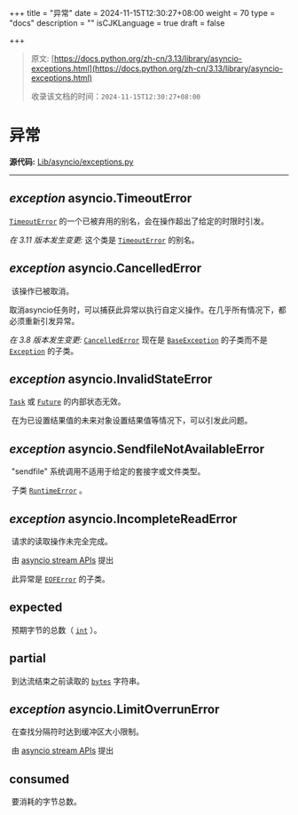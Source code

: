 +++
title = "异常"
date = 2024-11-15T12:30:27+08:00
weight = 70
type = "docs"
description = ""
isCJKLanguage = true
draft = false

+++

> 原文: [https://docs.python.org/zh-cn/3.13/library/asyncio-exceptions.html](https://docs.python.org/zh-cn/3.13/library/asyncio-exceptions.html)
>
> 收录该文档的时间：`2024-11-15T12:30:27+08:00`

# 异常

**源代码:** [Lib/asyncio/exceptions.py](https://github.com/python/cpython/tree/3.13/Lib/asyncio/exceptions.py)

------

## *exception* asyncio.**TimeoutError**

[`TimeoutError`](https://docs.python.org/zh-cn/3.13/library/exceptions.html#TimeoutError) 的一个已被弃用的别名，会在操作超出了给定的时限时引发。

*在 3.11 版本发生变更:* 这个类是 [`TimeoutError`](https://docs.python.org/zh-cn/3.13/library/exceptions.html#TimeoutError) 的别名。

## *exception* asyncio.**CancelledError**

​	该操作已被取消。

​	取消asyncio任务时，可以捕获此异常以执行自定义操作。在几乎所有情况下，都必须重新引发异常。

*在 3.8 版本发生变更:* [`CancelledError`](https://docs.python.org/zh-cn/3.13/library/asyncio-exceptions.html#asyncio.CancelledError) 现在是 [`BaseException`](https://docs.python.org/zh-cn/3.13/library/exceptions.html#BaseException) 的子类而不是 [`Exception`](https://docs.python.org/zh-cn/3.13/library/exceptions.html#Exception) 的子类。

## *exception* asyncio.**InvalidStateError**

[`Task`](https://docs.python.org/zh-cn/3.13/library/asyncio-task.html#asyncio.Task) 或 [`Future`](https://docs.python.org/zh-cn/3.13/library/asyncio-future.html#asyncio.Future) 的内部状态无效。

​	在为已设置结果值的未来对象设置结果值等情况下，可以引发此问题。

## *exception* asyncio.**SendfileNotAvailableError**

​	"sendfile" 系统调用不适用于给定的套接字或文件类型。

​	子类 [`RuntimeError`](https://docs.python.org/zh-cn/3.13/library/exceptions.html#RuntimeError) 。

## *exception* asyncio.**IncompleteReadError**

​	请求的读取操作未完全完成。

​	由 [asyncio stream APIs](https://docs.python.org/zh-cn/3.13/library/asyncio-stream.html#asyncio-streams) 提出

​	此异常是 [`EOFError`](https://docs.python.org/zh-cn/3.13/library/exceptions.html#EOFError) 的子类。

## **expected**

​	预期字节的总数（ [`int`](https://docs.python.org/zh-cn/3.13/library/functions.html#int) ）。

## **partial**

​	到达流结束之前读取的 [`bytes`](https://docs.python.org/zh-cn/3.13/library/stdtypes.html#bytes) 字符串。

## *exception* asyncio.**LimitOverrunError**

​	在查找分隔符时达到缓冲区大小限制。

​	由 [asyncio stream APIs](https://docs.python.org/zh-cn/3.13/library/asyncio-stream.html#asyncio-streams) 提出

## **consumed**

​	要消耗的字节总数。
